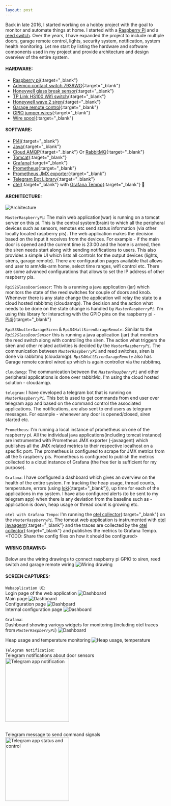 ```yaml
---
layout: post
---
```

Back in late 2016, I started working on a hobby project with the goal to monitor and automate things at home. I started with a [Raspberry Pi](https://en.wikipedia.org/wiki/Raspberry_Pi) and a [reed switch](https://en.wikipedia.org/wiki/Reed_switch). Over the years, I have expanded the project to include multiple doors, garage remote control, lights, security system, notification, system health monitoring. Let me start by listing the hardware and software components used in my project and provide architecture and design overview of the entire system.

#### HARDWARE:
- [Raspberry pi](https://www.adafruit.com/product/4295){:target="_blank"}
- [Ademco contact switch 7939WG](https://www.amazon.com/7939WG-WH-Ademco-Surface-Mount-Contacts/dp/B001DEUUZC/){:target="_blank"}
- [Honeywell glass break sensor](https://www.amazon.com/Honeywell-Ademco-ASC-SS1-Shock-Sensor/dp/B000GUV1W0){:target="_blank"}
- [TP Link HS100 Wifi switch](https://www.amazon.com/TP-Link-KIT-HS100-Wall-Light-Electronic-Component-switches/dp/B01KBFWW0O){:target="_blank"}
- [Honeywell wave 2 siren](https://www.amazon.com/Honeywell-WAVE-2-Two-Tone-Siren/dp/B0006BCCAE/){:target="_blank"}
- [Garage remote control](https://www.ebay.com/p/20024769511){:target="_blank"}
- [GPIO jumper wires](https://www.amazon.com/GenBasic-Piece-Female-Jumper-Wires/dp/B077N58HFK/){:target="_blank"}
- [Wire spool](https://www.adafruit.com/product/4734){:target="_blank"}

#### SOFTWARE:
- [Pi4j](https://pi4j.com/){:target="_blank"}
- [Java](https://www.oracle.com/java/technologies/javase/jdk11-archive-downloads.html){:target="_blank"}
- [Cloud AMQP](https://www.cloudamqp.com/){:target="_blank"} Or [RabbitMQ](https://www.rabbitmq.com/#getstarted){:target="_blank"}
- [Tomcat](https://tomcat.apache.org/){:target="_blank"}
- [Grafana](https://grafana.com/grafana/download){:target="_blank"}
- [Prometheus](https://prometheus.io/){:target="_blank"}
- [Prometheus JMX exporter](https://github.com/prometheus/jmx_exporter){:target="_blank"}
- [Telegram Bot Library](https://github.com/rubenlagus/TelegramBots){:target="_blank"}
- [otel](https://opentelemetry.io/docs/instrumentation/java/automatic/){:target="_blank"} with [Grafana Tempo](https://grafana.com/docs/tempo/latest/){:target="_blank"} :construction:

#### ARCHITECTURE:
![Architecture](https://raw.githubusercontent.com/gmrock/website/main/media/HomeAutomation_Architecture_Diagram.png)

`MasterRaspberryPi`: The main web application(war) is running on a tomcat server on this pi. This is the central system(brain) to which all the peripheral devices such as sensors, remotes etc send status information (via other locally located raspberry pis). The web application makes the decision based on the input it receives from the devices. For example - if the main door is opened and the current time is 23:00 and the home is armed, then the siren needs start along with sending notifications to users. This also provides a simple UI which lists all controls for the output devices (lights, sirens, garage remote). There are configuration pages available that allows end user to arm/dis-arm home, select time ranges, wifi control etc. There are some advanced configurations that allows to set the IP address of other raspberry pis.

`RpiS2GlassDoorSensor`: This is a running a java application (jar) which monitors the state of the reed switches for couple of doors and knob. Whenever there is any state change the application will relay the state to a cloud hosted rabbitmq (cloudamqp). The decision and the action what needs to be done on the state change is handled by _`MasterRaspberryPi`_. I'm using this library for interacting with the GPIO pins on the raspberry pi - [Pi4j](https://pi4j.com/){:target="_blank"} 

`RpiS3ShutterGarageSiren` & `RpiS4HallSirenGarageRemote`: Similar to the _`RpiS2GlassDoorSensor`_ this is running a java application (jar) that monitors the reed switch along with controlling the siren. The action what triggers the siren and other related activities is decided by the _`MasterRaspberryPi`_. The communication between _`MasterRaspberryPi`_ and reed switches, siren is done via rabbitmq (cloudamqp). _`RpiS4HallSirenGarageRemote`_ also has Garage remote control wired up which is again controller via the rabbitmq.

`cloudamqp`: The communication between the _`MasterRaspberryPi`_ and other peripheral applications is done over rabbitMq. I'm using the cloud hosted solution - cloudamqp.

`telegram`: I have developed a telegram bot that is running on _`MasterRaspberryPi`_. This bot is used to get commands from end user over telegram app and based on the command control the associated applications. The notifications, are also sent to end users as telegram messages. For example - whenever any door is opened/closed, siren started etc.

`Prometheus`: I'm running a local instance of prometheus on one of the raspberry pi. All the individual java applications(including tomcat instance) are instrumented with Prometheus JMX exporter (-javaagent) which publishes all the JMX related metrics to their respective localhost on a specific port. The prometheus is configured to scrape for JMX metrics from all the 5 raspberry pis. Prometheus is configured to publish the metrics collected to a cloud instance of Grafana (the free tier is sufficient for my purpose).

`Grafana`: I have configured a dashboard which gives an overview on the health of the entire system. I'm tracking the heap usage, thread counts, temperature, errors (using [loki](https://grafana.com/docs/loki/latest/clients/promtail/){:target="_blank"}), up time for each of the applications in my system. I have also configured alerts (to be sent to my telegram app) when there is any deviation from the baseline such as - application is down, heap usage or thread count is growing etc.

`otel with Grafana Tempo`: I'm running the [otel collector](https://opentelemetry.io/docs/collector/getting-started/){:target="_blank"} on the _`MasterRaspberryPi`_. The tomcat web application is instrumented with [otel javaagent](https://opentelemetry.io/docs/instrumentation/java/automatic/){:target="_blank"} and the traces are collected by the [otel collector](https://opentelemetry.io/docs/collector/getting-started/){:target="_blank"} and publishes the metrics to Grafana Tempo. <TODO: Share the config files on how it should be configured>

#### WIRING DRAWING:
Below are the wiring drawings to connect raspberry pi GPIO to siren, reed switch and garage remote wiring
![Wiring drawing](https://raw.githubusercontent.com/gmrock/website/main/media/Wiring_Drawings.png)

#### SCREEN CAPTURES:

`Webapplication UI`:
<br/>Login page of the web application
![Dashboard](https://raw.githubusercontent.com/gmrock/website/main/media/login.png)
<br/>Main page
![Dashboard](https://raw.githubusercontent.com/gmrock/website/main/media/homepage.png)
<br/>Configuration page
![Dashboard](https://raw.githubusercontent.com/gmrock/website/main/media/config.png)
<br/>Internal configuration page
![Dashboard](https://raw.githubusercontent.com/gmrock/website/main/media/internal_config.png)

`Grafana`:
<br/>Dashboard showing various widgets for monitoring (including otel traces from _`MasterRaspberryPi`_)
![Dashboard](https://raw.githubusercontent.com/gmrock/website/main/media/grafana.png)

Heap usage and temperature monitoring
![Heap usage, temperature](https://raw.githubusercontent.com/gmrock/website/main/media/grafana_1.png)

`Telegram Notification`:
<br/> Telegram notifications about door sensors
<br/> <img src="https://raw.githubusercontent.com/gmrock/website/main/media/A8B57369-8EE1-43BF-BEE6-ED2A2B7BBE31.jpeg" alt="Telegram app notification" style="width:200px;"/>

<br/>Telegram message to send command signals
<br/> <img src="https://raw.githubusercontent.com/gmrock/website/main/media/5BCCB732-34F5-4BF8-8261-B5CBF5AC5724.jpeg" alt="Telegram app status and control" style="width:200px;"/>
